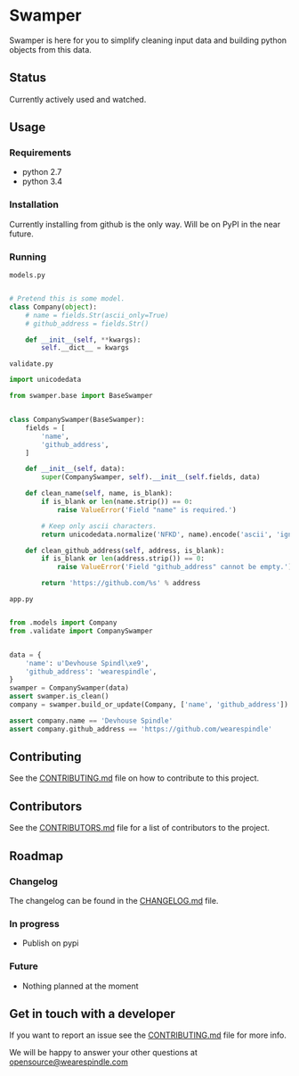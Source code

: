 # Swamper

Swamper is here for you to simplify cleaning input data and building python
objects from this data.

## Status

Currently actively used and watched.

## Usage

### Requirements

 * python 2.7
 * python 3.4

### Installation

Currently installing from github is the only way. Will be on PyPI in
the near future.

### Running

`models.py`
```python

# Pretend this is some model.
class Company(object):
    # name = fields.Str(ascii_only=True)
    # github_address = fields.Str()

    def __init__(self, **kwargs):
        self.__dict__ = kwargs
```

`validate.py`
```python
import unicodedata

from swamper.base import BaseSwamper


class CompanySwamper(BaseSwamper):
    fields = [
        'name',
        'github_address',
    ]

    def __init__(self, data):
        super(CompanySwamper, self).__init__(self.fields, data)

    def clean_name(self, name, is_blank):
        if is_blank or len(name.strip()) == 0:
            raise ValueError('Field "name" is required.')

        # Keep only ascii characters.
        return unicodedata.normalize('NFKD', name).encode('ascii', 'ignore')

    def clean_github_address(self, address, is_blank):
        if is_blank or len(address.strip()) == 0:
            raise ValueError('Field "github_address" cannot be empty.')

        return 'https://github.com/%s' % address
```

`app.py`
```python

from .models import Company
from .validate import CompanySwamper


data = {
    'name': u'Devhouse Spindl\xe9',
    'github_address': 'wearespindle',
}
swamper = CompanySwamper(data)
assert swamper.is_clean()
company = swamper.build_or_update(Company, ['name', 'github_address'])

assert company.name == 'Devhouse Spindle'
assert company.github_address == 'https://github.com/wearespindle'
```

## Contributing

See the [CONTRIBUTING.md](CONTRIBUTING.md) file on how to contribute to this project.

## Contributors

See the [CONTRIBUTORS.md](CONTRIBUTORS.md) file for a list of contributors to the project.

## Roadmap

### Changelog

The changelog can be found in the [CHANGELOG.md](CHANGELOG.md) file.

### In progress

 * Publish on pypi

### Future

 * Nothing planned at the moment

## Get in touch with a developer

If you want to report an issue see the [CONTRIBUTING.md](CONTRIBUTING.md) file for more info.

We will be happy to answer your other questions at opensource@wearespindle.com
